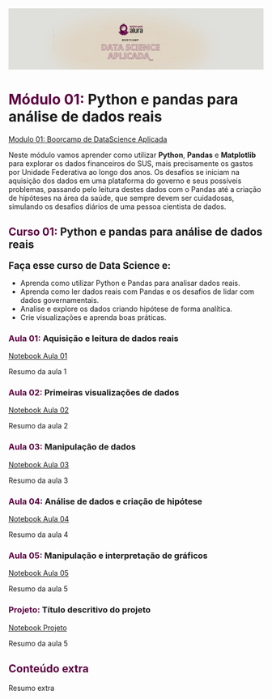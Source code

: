 <img src="img/BCTheme.png">
<h1><b><span style="color:#5C0040">Módulo 01:</span></b> Python e pandas para análise de dados reais</h1>
 <a href="https://bootcamps.alura.com.br/course/bootcamp-datascience-modulo1">Modulo 01: Boorcamp de DataScience Aplicada</a> 
<p>Neste módulo vamos aprender como utilizar <b>Python</b>, <b>Pandas</b> e <b>Matplotlib</b> para explorar os dados financeiros do SUS, mais precisamente os gastos por Unidade Federativa ao longo dos anos. Os desafios se iniciam na aquisição dos dados em uma plataforma do governo e seus possíveis problemas, passando pelo leitura destes dados com o Pandas até a criação de hipóteses na área da saúde, que sempre devem ser cuidadosas, simulando os desafios diários de uma pessoa cientista de dados.<p>
<h2><b><span style="color:#5C0040">Curso 01:</span></b> Python e pandas para análise de dados reais </h2>
<p><b><span style="font-size:14pt">Faça esse curso de Data Science e:</span></b><p>
<ul>
<li>Aprenda como utilizar Python e Pandas para analisar dados reais.</li>
<li>Aprenda como ler dados reais com Pandas e os desafios de lidar com dados governamentais.</li>
<li>Analise e explore os dados criando hipótese de forma analítica.</li>
<li>Crie visualizações e aprenda boas práticas.</li>
</ul>

<h3><b><span style="color:#5C0040">Aula 01:</span></b> Aquisição e leitura de dados reais</h3>
<a href="https://bootcamps.alura.com.br/course/bootcamp-datascience-modulo1">Notebook Aula 01</a> 
<p>Resumo da aula 1</p>
 
<h3><b><span style="color:#5C0040">Aula 02:</span></b> Primeiras visualizações de dados</h3>
<a href="https://bootcamps.alura.com.br/course/bootcamp-datascience-modulo1">Notebook Aula 02</a> 
<p>Resumo da aula 2</p>

<h3><b><span style="color:#5C0040">Aula 03:</span></b> Manipulação de dados</h3>
<a href="https://bootcamps.alura.com.br/course/bootcamp-datascience-modulo1">Notebook Aula 03</a> 
<p>Resumo da aula 3</p>

<h3><b><span style="color:#5C0040">Aula 04:</span></b> Análise de dados e criação de hipótese</h3>
<a href="https://bootcamps.alura.com.br/course/bootcamp-datascience-modulo1">Notebook Aula 04</a> 
<p>Resumo da aula 4</p>

<h3><b><span style="color:#5C0040">Aula 05:</span></b> Manipulação e interpretação de gráficos</h3>
<a href="https://bootcamps.alura.com.br/course/bootcamp-datascience-modulo1">Notebook Aula 05</a> 
<p>Resumo da aula 5</p>

<h3><b><span style="color:#5C0040">Projeto:</span></b> Título descritivo do projeto</h3>
<a href="https://bootcamps.alura.com.br/course/bootcamp-datascience-modulo1">Notebook Projeto</a> 
<p>Resumo da aula 5</p>

<h2><b><span style="color:#5C0040">Conteúdo extra</span></b></h2>
<p>Resumo extra</p>